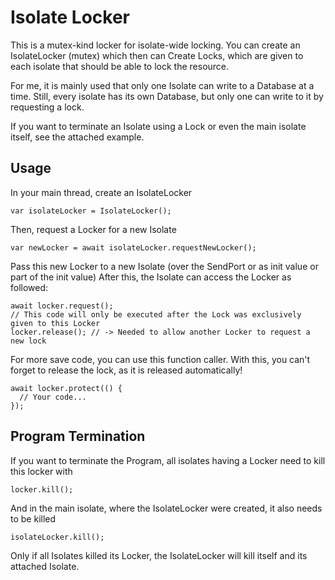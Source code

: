 # Isolate Locker

This is a mutex-kind locker for isolate-wide locking. You can create an IsolateLocker (mutex) which then
can Create Locks, which are given to each isolate that should be able to lock the resource.

For me, it is mainly used that only one Isolate can write to a Database at a time. Still, every
isolate has its own Database, but only one can write to it by requesting a lock.

If you want to terminate an Isolate using a Lock or even the main isolate itself, see the
attached example.

## Usage

In your main thread, create an IsolateLocker

    var isolateLocker = IsolateLocker();

Then, request a Locker for a new Isolate

    var newLocker = await isolateLocker.requestNewLocker();

Pass this new Locker to a new Isolate (over the SendPort or as init value or part of the init value)
After this, the Isolate can access the Locker as followed:

    await locker.request();
    // This code will only be executed after the Lock was exclusively given to this Locker
    locker.release(); // -> Needed to allow another Locker to request a new lock

For more save code, you can use this function caller. With this, you can't forget to release the lock,
as it is released automatically!

    await locker.protect(() {
      // Your code...
    });

## Program Termination

If you want to terminate the Program, all isolates having a Locker need to kill this locker with

    locker.kill();

And in the main isolate, where the IsolateLocker were created, it also needs to be killed

    isolateLocker.kill();

Only if all Isolates killed its Locker, the IsolateLocker will kill itself and its attached Isolate.
